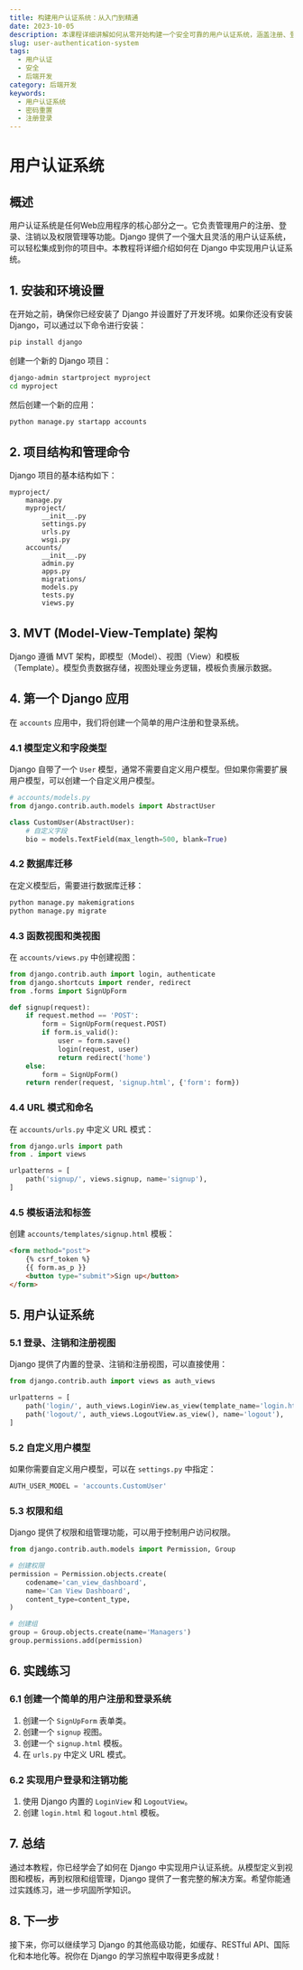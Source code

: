 ```yaml
---
title: 构建用户认证系统：从入门到精通
date: 2023-10-05
description: 本课程详细讲解如何从零开始构建一个安全可靠的用户认证系统，涵盖注册、登录、密码重置等功能，适合初学者和中级开发者。
slug: user-authentication-system
tags:
  - 用户认证
  - 安全
  - 后端开发
category: 后端开发
keywords:
  - 用户认证系统
  - 密码重置
  - 注册登录
---
```


# 用户认证系统

## 概述

用户认证系统是任何Web应用程序的核心部分之一。它负责管理用户的注册、登录、注销以及权限管理等功能。Django 提供了一个强大且灵活的用户认证系统，可以轻松集成到你的项目中。本教程将详细介绍如何在 Django 中实现用户认证系统。

## 1. 安装和环境设置

在开始之前，确保你已经安装了 Django 并设置好了开发环境。如果你还没有安装 Django，可以通过以下命令进行安装：

```bash
pip install django
```

创建一个新的 Django 项目：

```bash
django-admin startproject myproject
cd myproject
```

然后创建一个新的应用：

```bash
python manage.py startapp accounts
```

## 2. 项目结构和管理命令

Django 项目的基本结构如下：

```
myproject/
    manage.py
    myproject/
        __init__.py
        settings.py
        urls.py
        wsgi.py
    accounts/
        __init__.py
        admin.py
        apps.py
        migrations/
        models.py
        tests.py
        views.py
```

## 3. MVT (Model-View-Template) 架构

Django 遵循 MVT 架构，即模型（Model）、视图（View）和模板（Template）。模型负责数据存储，视图处理业务逻辑，模板负责展示数据。

## 4. 第一个 Django 应用

在 `accounts` 应用中，我们将创建一个简单的用户注册和登录系统。

### 4.1 模型定义和字段类型

Django 自带了一个 `User` 模型，通常不需要自定义用户模型。但如果你需要扩展用户模型，可以创建一个自定义用户模型。

```python
# accounts/models.py
from django.contrib.auth.models import AbstractUser

class CustomUser(AbstractUser):
    # 自定义字段
    bio = models.TextField(max_length=500, blank=True)
```

### 4.2 数据库迁移

在定义模型后，需要进行数据库迁移：

```bash
python manage.py makemigrations
python manage.py migrate
```

### 4.3 函数视图和类视图

在 `accounts/views.py` 中创建视图：

```python
from django.contrib.auth import login, authenticate
from django.shortcuts import render, redirect
from .forms import SignUpForm

def signup(request):
    if request.method == 'POST':
        form = SignUpForm(request.POST)
        if form.is_valid():
            user = form.save()
            login(request, user)
            return redirect('home')
    else:
        form = SignUpForm()
    return render(request, 'signup.html', {'form': form})
```

### 4.4 URL 模式和命名

在 `accounts/urls.py` 中定义 URL 模式：

```python
from django.urls import path
from . import views

urlpatterns = [
    path('signup/', views.signup, name='signup'),
]
```

### 4.5 模板语法和标签

创建 `accounts/templates/signup.html` 模板：

```html
<form method="post">
    {% csrf_token %}
    {{ form.as_p }}
    <button type="submit">Sign up</button>
</form>
```

## 5. 用户认证系统

### 5.1 登录、注销和注册视图

Django 提供了内置的登录、注销和注册视图，可以直接使用：

```python
from django.contrib.auth import views as auth_views

urlpatterns = [
    path('login/', auth_views.LoginView.as_view(template_name='login.html'), name='login'),
    path('logout/', auth_views.LogoutView.as_view(), name='logout'),
]
```

### 5.2 自定义用户模型

如果你需要自定义用户模型，可以在 `settings.py` 中指定：

```python
AUTH_USER_MODEL = 'accounts.CustomUser'
```

### 5.3 权限和组

Django 提供了权限和组管理功能，可以用于控制用户访问权限。

```python
from django.contrib.auth.models import Permission, Group

# 创建权限
permission = Permission.objects.create(
    codename='can_view_dashboard',
    name='Can View Dashboard',
    content_type=content_type,
)

# 创建组
group = Group.objects.create(name='Managers')
group.permissions.add(permission)
```

## 6. 实践练习

### 6.1 创建一个简单的用户注册和登录系统

1. 创建一个 `SignUpForm` 表单类。
2. 创建一个 `signup` 视图。
3. 创建一个 `signup.html` 模板。
4. 在 `urls.py` 中定义 URL 模式。

### 6.2 实现用户登录和注销功能

1. 使用 Django 内置的 `LoginView` 和 `LogoutView`。
2. 创建 `login.html` 和 `logout.html` 模板。

## 7. 总结

通过本教程，你已经学会了如何在 Django 中实现用户认证系统。从模型定义到视图和模板，再到权限和组管理，Django 提供了一套完整的解决方案。希望你能通过实践练习，进一步巩固所学知识。

## 8. 下一步

接下来，你可以继续学习 Django 的其他高级功能，如缓存、RESTful API、国际化和本地化等。祝你在 Django 的学习旅程中取得更多成就！